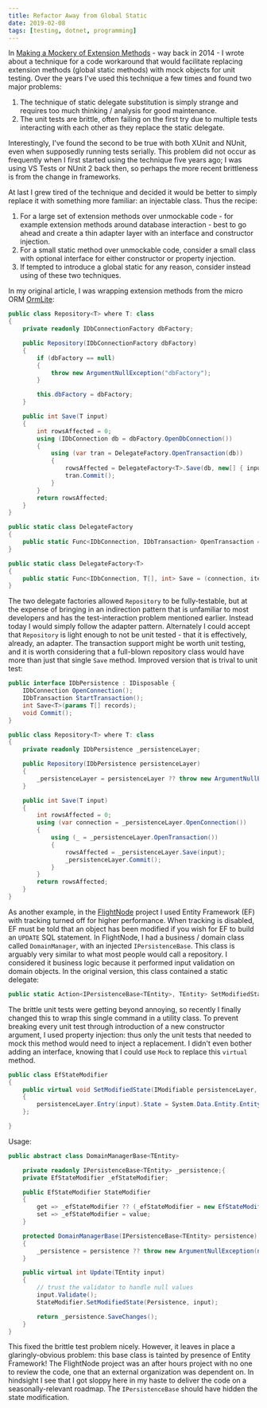 ```yaml
---
title: Refactor Away from Global Static
date: 2019-02-08
tags: [testing, dotnet, programming]
---
```


In [Making a Mockery of Extension Methods](http://tech.safnet.com/archive/2014/04/10/making-a-mockery-of-extension-methods/) - way back in 2014 - I wrote about a technique for a code workaround that would facilitate replacing extension methods (global static methods) with mock objects for unit testing. Over the years I've used this technique a few times and found two major problems:

1. The technique of static delegate substitution is simply strange and requires too much thinking / analysis for good maintenance.
2. The unit tests are brittle, often failing on the first try due to multiple tests interacting with each other as they replace the static delegate.

Interestingly, I've found the second to be true with both XUnit and NUnit, even when supposedly running tests serially. This problem did not occur as frequently when I first started using the technique five years ago; I was using VS Tests or NUnit 2 back then, so perhaps the more recent brittleness is from the change in frameworks.

At last I grew tired of the technique and decided it would be better to simply replace it with something more familiar: an injectable class. Thus the recipe:

1. For a large set of extension methods over unmockable code - for example extension methods around database interaction - best to go ahead and create a thin adapter layer with an interface and constructor injection.
2. For a small static method over unmockable code, consider a small class with optional interface for either constructor or property injection.
3. If tempted to introduce a global static for any reason, consider instead using of these two techniques.

In my original article, I was wrapping extension methods from the micro ORM [OrmLite](https://github.com/ServiceStack/ServiceStack.OrmLite):

```csharp
public class Repository<T> where T: class
{
    private readonly IDbConnectionFactory dbFactory;

    public Repository(IDbConnectionFactory dbFactory)
    {
        if (dbFactory == null)
        {
            throw new ArgumentNullException("dbFactory");
        }

        this.dbFactory = dbFactory;
    }

    public int Save(T input)
    {
        int rowsAffected = 0;
        using (IDbConnection db = dbFactory.OpenDbConnection())
        {
            using (var tran = DelegateFactory.OpenTransaction(db))
            {
                rowsAffected = DelegateFactory<T>.Save(db, new[] { input });
                tran.Commit();
            }
        }
        return rowsAffected;
    }
}

public static class DelegateFactory
{
    public static Func<IDbConnection, IDbTransaction> OpenTransaction = (connection) => { return ReadConnectionExtensions.OpenTransaction(connection); };
}

public static class DelegateFactory<T>
{
    public static Func<IDbConnection, T[], int> Save = (connection, items) => { return OrmLiteWriteConnectionExtensions.Save(connection, items); };
}
```

The two delegate factories allowed `Repository` to be fully-testable, but at the expense of bringing in an indirection pattern that is unfamiliar to most developers and has the test-interaction problem mentioned earlier. Instead today I would simply follow the adapter pattern. Alternately I could accept that `Repository` is light enough to not be unit tested - that it is effectively, already, an adapter. The transaction support might be worth unit testing, and it is worth considering that a full-blown repository class would have more than just that single `Save` method. Improved version that is trival to unit test:

```csharp
public interface IDbPersistence : IDisposable {
    IDbConnection OpenConnection();
    IDbTransaction StartTransaction();
    int Save<T>(params T[] records);
    void Commit();
}

public class Repository<T> where T: class
{
    private readonly IDbPersistence _persistenceLayer;

    public Repository(IDbPersistence persistenceLayer)
    {
        _persistenceLayer = persistenceLayer ?? throw new ArgumentNullException(nameof(persistenceLayer));
    }

    public int Save(T input)
    {
        int rowsAffected = 0;
        using (var connection = _persistenceLayer.OpenConnection())
        {
            using (_ = _persistenceLayer.OpenTransaction())
            {
                rowsAffected = _persistenceLayer.Save(input);
                _persistenceLayer.Commit();
            }
        }
        return rowsAffected;
    }
}
```

As another example, in the [FlightNode](https://www.github.com/FlightNode) project I used Entity Framework (EF) with tracking turned off for higher performance. When tracking is disabled, EF must be told that an object has been modified if you wish for EF to build an `UPDATE` SQL statement. In FlightNode, I had a business / domain class called `DomainManager`, with an injected `IPersistenceBase`. This class is arguably very similar to what most people would call a repository. I considered it business logic because it performed input validation on domain objects. In the original version, this class contained a static delegate:

```csharp
public static Action<IPersistenceBase<TEntity>, TEntity> SetModifiedState = (IPersistenceBase<TEntity> persistenceLayer, TEntity input) => persistenceLayer.Entry(input).State = System.Data.Entity.EntityState.Modified;
```

The brittle unit tests were getting beyond annoying, so recently I finally changed this to wrap this single command in a utility class. To prevent breaking every unit test through introduction of a new constructor argument, I used property injection: thus only the unit tests that needed to mock this method would need to inject a replacement. I didn't even bother adding an interface, knowing that I could use `Mock` to replace this `virtual` method.

```csharp
public class EfStateModifier
{
    public virtual void SetModifiedState(IModifiable persistenceLayer, object input)
    {
        persistenceLayer.Entry(input).State = System.Data.Entity.EntityState.Modified;
    };

}
```

Usage:

```csharp
public abstract class DomainManagerBase<TEntity>

    private readonly IPersistenceBase<TEntity> _persistence;{
    private EfStateModifier _efStateModifier;

    public EfStateModifier StateModifier
    {
        get => _efStateModifier ?? (_efStateModifier = new EfStateModifier());
        set => _efStateModifier = value;
    }

    protected DomainManagerBase(IPersistenceBase<TEntity> persistence)
    {
        _persistence = persistence ?? throw new ArgumentNullException(nameof(persistence));
    }

    public virtual int Update(TEntity input)
    {
        // trust the validator to handle null values
        input.Validate();
        StateModifier.SetModifiedState(Persistence, input);

        return _persistence.SaveChanges();
    }
}
```

This fixed the brittle test problem nicely. However, it leaves in place a glaringly-obvious problem: this base class is tainted by presence of Entity Framework! The FlightNode project was an after hours project with no one to review the code, one that an external organization was dependent on. In hindsight I see that I got sloppy here in my haste to deliver the code on a seasonally-relevant roadmap. The `IPersistenceBase` should have hidden the state modification.
